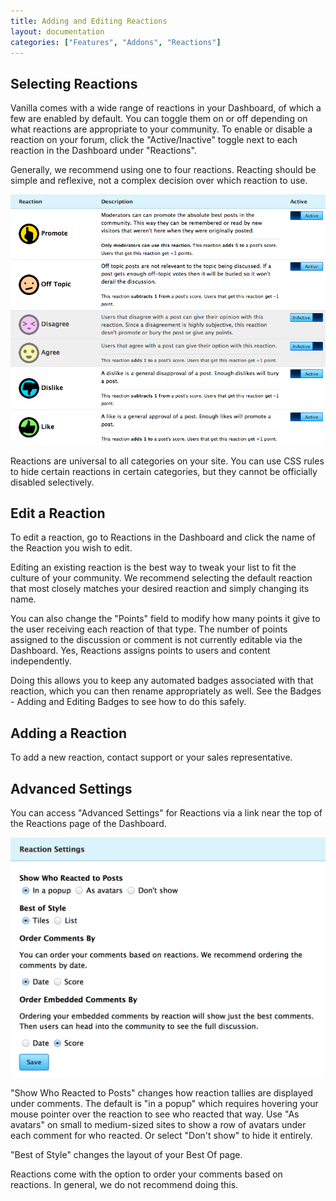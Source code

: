```yaml
---
title: Adding and Editing Reactions
layout: documentation
categories: ["Features", "Addons", "Reactions"]
---
```


## Selecting Reactions

Vanilla comes with a wide range of reactions in your Dashboard, of which a few are enabled by default. You can toggle them on or off depending on what reactions are appropriate to your community. To enable or disable a reaction on your forum, click the "Active/Inactive" toggle next to each reaction in the Dashboard under "Reactions".

Generally, we recommend using one to four reactions. Reacting should be simple and reflexive, not a complex decision over which reaction to use. 

![The list of Reactions in the Dashboard](images/reactions-list.png)

Reactions are universal to all categories on your site. You can use CSS rules to hide certain reactions in certain categories, but they cannot be officially disabled selectively.

## Edit a Reaction

To edit a reaction, go to Reactions in the Dashboard and click the name of the Reaction you wish to edit.

Editing an existing reaction is the best way to tweak your list to fit the culture of your community. We recommend selecting the default reaction that most closely matches your desired reaction and simply changing its name. 

You can also change the "Points" field to modify how many points it give to the user receiving each reaction of that type. The number of points assigned to the discussion or comment is not currently editable via the Dashboard. Yes, Reactions assigns points to users and content independently.

Doing this allows you to keep any automated badges associated with that reaction, which you can then rename appropriately as well. See the Badges - Adding and Editing Badges to see how to do this safely.

## Adding a Reaction

To add a new reaction, contact support or your sales representative.

## Advanced Settings

You can access "Advanced Settings" for Reactions via a link near the top of the Reactions page of the Dashboard.

![The Advanced Settings page](images/reactions-advanced.png)

"Show Who Reacted to Posts" changes how reaction tallies are displayed under comments. The default is "in a popup" which requires hovering your mouse pointer over the reaction to see who reacted that way. Use "As avatars" on small to medium-sized sites to show a row of avatars under each comment for who reacted. Or select "Don't show" to hide it entirely.

"Best of Style" changes the layout of your Best Of page.

Reactions come with the option to order your comments based on reactions. In general, we do not recommend doing this.
